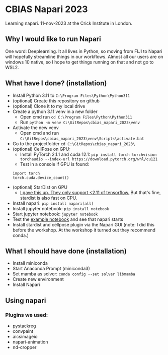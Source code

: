 # CBIAS Napari 2023
Learning napari. 11-nov-2023 at the Crick Institute in London.

## Why I would like to run Napari
One word: Deeplearning. It all lives in Python, so moving from FIJI to Napari will hopefully streamline things in our workflows. Almost all our users are on windows 10 native, so I hope to get things running on that and not go to WSL2. 

## What have I done? (installation)
* Install Python 3.11 to `C:\Program Files\Python\Python311`
* (optional) Create this repository on github
* (optional) Clone it to my local drive
* Create a python 3.11 venv in a new folder
  * Open cmd run `cd C:\Program Files\Python\Python311`
  * Run `python -m venv C:\GitRepos\cbias_napari_2023\venv`
* Activate the new venv
  * Open cmd and run `C:\GitRepos\cbias_napari_2023\venv\Scripts\activate.bat`
* Go to the projectfolder `cd C:\GitRepos\cbias_napari_2023\`
* (optional) CellPose on GPU:
  * Install PyTorch 2.1.1 and cuda 12.1: `pip install torch torchvision torchaudio --index-url https://download.pytorch.org/whl/cu121`
  * Test in a console if GPU is found: 
  ```
  import torch
  torch.cuda.device_count()
  ```
* (optional) StarDist on GPU
  * [I gave this up. They only support <2.11 of tensorflow.](https://www.tensorflow.org/install/pip#windows-native) But that's fine, stardist is also fast on CPU.
* Install napari: `pip install napari[all]`
* Install jupyter notebook: `pip install notebook`
* Start jupyter notebook: `jupyter notebook`
* Test the [example notebook](notebooks/First_Test.ipynb) and see that napari starts
* Install stardist and cellpose plugin via the Napari GUI
  (note: I did this before the workshop. At the workshop it turned out they recommend conda.)

## What I should have done (installation)
* Install miniconda
* Start Anaconda Prompt (miniconda3)
* Set mamba as solver: `conda config --set solver libmamba`
* Create new environment
* Install Napari

## Using napari

### Plugins we used:
* pystackreg
* convpaint
* aicsimageio
* napari-animation 
* nd-cropper
